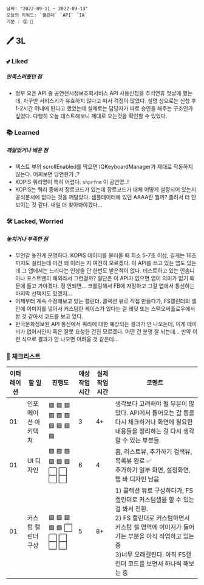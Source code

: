```
날짜: "2022-09-11 ~ 2022-09-13"
오늘의 키워드: `캘린더` `API` `IA` 
기분 : 😵 🤔
```

## 🖊 3L

### 💕 Liked
##### 만족스러웠던 점 

- 정부 오픈 API 중 공연전시정보조회서비스 API 사용신청을 추석연휴 첫날에 했는데, 자꾸만 서비스키가 유효하지 않다고 떠서 걱정이 많았다. 설명 상으로는 신청 후 1-2시간 이내에 된다고 했었는데 실제로는 담당자가 따로 승인을 해주는 구조인가 싶었다. 다행히 오늘 테스트해보니 제대로 오는것을 확인할 수 있었다. 



### 📚 Learned
##### 깨달았거나 배운 점

- 텍스트 뷰의 scrollEnabled를 막으면 IQKeyboardManager가 제대로 작동하지 않는다. 어찌보면 당연한가 ;?  
- KOPIS 쿼리명이 특히 어렵다. `shprfnm` 이 공연명..!
- KOPIS는 쿼리 중에서 장르코드가 있는데 장르코드가 대체 어떻게 설정되어 있는지 공식문서에 없다는 것을 깨달았다. 샘플데이터에 있던 AAAA란 뭘까? 졸려서 더 안보이는 것 같다. 내일 더 찾아봐야겠다... 

### 🛠 Lacked, Worried
##### 놓치거나 부족한 점

- 무언갈 놓친게 분명하다. KOPIS 데이터를 불러올 때 최소 5-7초 이상, 길게는 16초까지도 걸리는데 이건 왜 이러는 지 여전히 모르겠다. 이 API를 쓰고 있는 앱도 있는데 그 앱에서는  느리다는 인상을 단 한번도 받은적이 없다. 테스트하고 있는 인솜니아나 포스트맨이 해외라서 그런걸까? 일단은 이 API가 없으면 앱이 의미가 없기 때문에 들고 가야겠다. 정 안되면... 크롤링해서 FB에 저장하고 그걸 앱에서 통신하는 마지막 선택지도 있겠지... 
- 어제부터 계속 수정해보고 있는 캘린더. 콜렉션 뷰로 직접 만들다가, FS캘린더의 셀 안에 이미지를 넣어서 커스텀한 케이스가 있다는 걸 레딧 또는 스택오버플로우에서 본 것 같아서 코드를 보고 있다. 
- 한국문화정보원 API 통신에서 쿼리에 대한 예상되는 결과가 안 나오는데, 이게 데이터가 없어서인지 혹은 잘못 요청한 건진 모르겠다. 어떤 건 분명 잘 되는데... 만약 이런 식으로 결과가 안 나오면 어려울 것 같은데...   

### 🧸 체크리스트 

| 이터레이션 | 할 일 | 진행도 | 예상 작업시간 | 실제 작업시간 | 코멘트 |
| ---    | ---  | ---  |  ---      | ---       | --- | 
| 01  | 인포메이션 아키텍쳐  | 🟩 🟩 🟩 🟩 🟩 🟩 🟩 🟩 🟩 🟩 | 3 | 4+ | 생각보다 고려해야 될 부분이 많았다. API에서 들어오는 값 등을 다시 체크하거나 화면에 필요한 내용들을 정리하는 걸 다시 생각할 수 있는 부분들.  | 
| 01  | UI 디자인 | 🟩 🟩 🟩 🟩 🟩 🟩 ⬜️ ⬜️ ⬜️ ⬜️ | 6 | 4 | 홈, 리스트뷰, 추가하기 검색뷰, 목록뷰 완료 ✅ <br>추가하기 일부 화면, 설정화면, 탭 바 디자인 남음    | 
| 01  | 커스텀 캘린더 구성 |  🟩 🟩 🟩 🟩 🟩 ⬜️ ⬜️ ⬜️ ⬜️ ⬜️  | 5 | 8+ |  1) 콜렉션 뷰로 구성하다가, FS캘린더로 커스텀셀을 할 수 있는 걸 봐서 전환. <br>2) FS 캘린더로 커스텀하면서 커스텀 셀 영역에 이미지가 들어가는 부분을 아직 작업하고 있는 중<br>3)너무 오래걸린다. 아직 FS캘린더 코드를 보면서 하나씩 해보는 중   |
